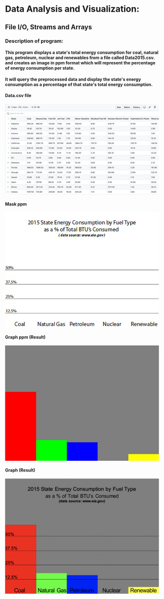 # Data Analysis and Visualization: 
## File I/O, Streams and Arrays

### Description of program:
#### This program displays a state's total energy consumption for coal, natural gas, petroleum, nuclear and renewables from a file called Data2015.csv. and creates an image in ppm format which will represent the percentage of energy consumption per state.
#### It will query the preprocessed data and display the state's energy consumption as a percentage of that state's total energy consumption.

#### Data.csv file
![Image of datacsv](https://github.com/yixin-9/Data-Analysis/blob/master/Images/DataCSV.png)

#### Mask ppm
![Image of mask](https://github.com/yixin-9/Data-Analysis/blob/master/Images/mask.jpg)

#### Graph ppm (Result)
![Image of graphppm](https://github.com/yixin-9/Data-Analysis/blob/master/Images/graph.jpg)

#### Graph (Result)
![Image of graph](https://github.com/yixin-9/Data-Analysis/blob/master/Images/Graph%25.png)

